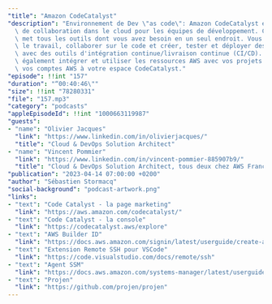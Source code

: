 ```yaml
---
"title": "Amazon CodeCatalyst"
"description": "Environnement de Dev \"as code\": Amazon CodeCatalyst est un espace\
  \ de collaboration dans le cloud pour les équipes de développement. CodeCatalyst\
  \ met tous les outils dont vous avez besoin en un seul endroit. Vous pouvez planifier\
  \ le travail, collaborer sur le code et créer, tester et déployer des applications\
  \ avec des outils d'intégration continue/livraison continue (CI/CD). Vous pouvez\
  \ également intégrer et utiliser les ressources AWS avec vos projets en connectant\
  \ vos comptes AWS à votre espace CodeCatalyst."
"episode": !!int "157"
"duration": "“00:40:46\""
"size": !!int "78280331"
"file": "157.mp3"
"category": "podcasts"
"appleEpisodeId": !!int "1000663119987"
"guests":
- "name": "Olivier Jacques"
  "link": "https://www.linkedin.com/in/olivierjacques/"
  "title": "Cloud & DevOps Solution Architect"
- "name": "Vincent Pommier"
  "link": "https://www.linkedin.com/in/vincent-pommier-885907b9/"
  "title": "Cloud & DevOps Solution Architect, tous deux chez AWS France"
"publication": "2023-04-14 07:00:00 +0200"
"author": "Sébastien Stormacq"
"social-background": "podcast-artwork.png"
"links":
- "text": "Code Catalyst - la page marketing"
  "link": "https://aws.amazon.com/codecatalyst/"
- "text": "Code Catalyst - la console"
  "link": "https://codecatalyst.aws/explore"
- "text": "AWS Builder ID"
  "link": "https://docs.aws.amazon.com/signin/latest/userguide/create-aws_builder_id.html"
- "text": "Extension Remote SSH pour VSCode"
  "link": "https://code.visualstudio.com/docs/remote/ssh"
- "text": "Agent SSM"
  "link": "https://docs.aws.amazon.com/systems-manager/latest/userguide/ssm-agent.html"
- "text": "Projen"
  "link": "https://github.com/projen/projen"
---
```

